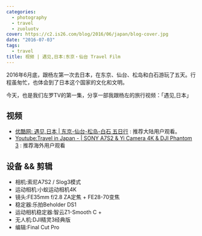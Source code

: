 ```yaml
---
categories:
  - photography
  - travel
  - zuoluotv
cover: https://c2.is26.com/blog/2016/06/japan/blog-cover.jpg
date: "2016-07-03"
tags:
  - travel
title: 视频 | 遇见,日本:东京・仙台 Travel Film
---
```


2016年6月底，跟杨左第一次去日本，在东京、仙台、松岛和白石游玩了五天。行程虽匆忙，也体会到了日本这个国家的文化和文明。

今天，也是我们左罗TV的第一集，分享一部我跟杨左的旅行视频：「遇见,日本」

## 视频

- [优酷网: 遇见,日本 | 东京-仙台-松岛-白石 五日行](https://v.youku.com/v_show/id_XMTYzMDI5OTU4OA==.html) : 推荐大陆用户观看。
- [Youtube:Travel in Japan - | SONY A7S2 & Yi Camera 4K & DJI Phantom 3](https://www.youtube.com/watch?v=gR_jg1cYPbQ) : 推荐海外用户观看

## 设备 && 剪辑

- 相机:索尼A7S2 / Slog3模式
- 运动相机:小蚁运动相机4K
- 镜头:FE35mm f/2.8 ZA定焦 + FE28-70变焦
- 稳定器:乐拍Beholder DS1
- 运动相机稳定器:智云Z1-Smooth C +
- 无人机:DJI精灵3经典版
- 编辑:Final Cut Pro
